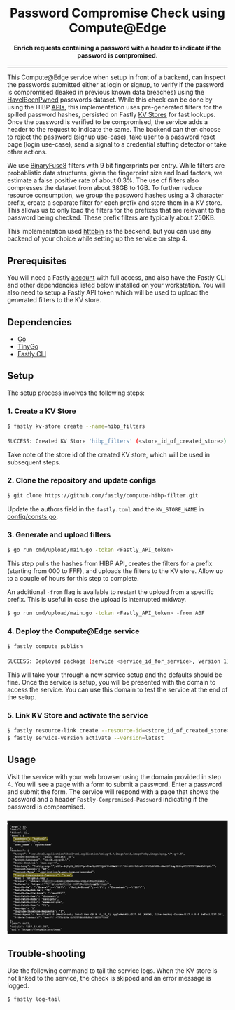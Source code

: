 <h1 align="center">
  <br> Password Compromise Check using Compute@Edge
</h1>

<h4 align="center">Enrich requests containing a password with a header to indicate if the password is compromised.</h4>

---
This Compute@Edge service when setup in front of a backend, can inspect the passwords submitted either at login or signup, to verify if the password is compromised (leaked in previous known data breaches) using the [HaveIBeenPwned](https://haveibeenpwned.com/Passwords) passwords dataset. While this check can be done by using the HIBP [APIs](https://haveibeenpwned.com/API/v3#PwnedPasswords), this implementation uses pre-generated filters for the spilled password hashes, persisted on Fastly [KV Stores](https://docs.fastly.com/en/guides/working-with-kv-stores) for fast lookups. Once the password is verified to be compromised, the service adds a header to the request to indicate the same. The backend can then choose to reject the password (signup use-case), take user to a password reset page (login use-case), send a signal to a credential stuffing detector or take other actions.

We use [BinaryFuse8](https://pkg.go.dev/github.com/FastFilter/xorfilter@v0.1.4) filters with 9 bit fingerprints per entry. While filters are probablistic data structures, given the fingerprint size and load factors, we estimate a false positive rate of about 0.3%. The use of filters also compresses the dataset from about 38GB to 1GB. To further reduce resource consumption, we group the password hashes using a 3 character prefix, create a separate filter for each prefix and store them in a KV store. This allows us to only load the filters for the prefixes that are relevant to the password being checked. These prefix filters are typically about 250KB.

This implementation used [httpbin](https://httpbin.org/) as the backend, but you can use any backend of your choice while setting up the service on step 4.

## Prerequisites

You will need a Fastly [account](https://www.fastly.com/signup/) with full access, and also have the Fastly CLI and other dependencies listed below installed on your workstation. You will also need to setup a Fastly API token which will be used to upload the generated filters to the KV store.

## Dependencies

* [Go](https://go.dev/doc/install)
* [TinyGo](https://tinygo.org/getting-started/install/)
* [Fastly CLI](https://developer.fastly.com/learning/tools/cli)

## Setup

The setup process involves the following steps:

### 1. Create a KV Store
```sh
$ fastly kv-store create --name=hibp_filters

SUCCESS: Created KV Store 'hibp_filters' (<store_id_of_created_store>)
```
Take note of the store id of the created KV store, which will be used in subsequent steps.
### 2. Clone the repository and update configs
```sh
$ git clone https://github.com/fastly/compute-hibp-filter.git
```
Update the authors field in the `fastly.toml` and the `KV_STORE_NAME` in [config/consts.go](config/consts.go).

### 3. Generate and upload filters
```sh
$ go run cmd/upload/main.go -token <Fastly_API_token> 
```
This step pulls the hashes from HIBP API, creates the filters for a prefix (starting from 000 to FFF), and uploads the filters to the KV store. Allow up to a couple of hours for this step to complete.

An additional `-from` flag is available to restart the upload from a specific prefix. This is useful in case the upload is interrupted midway.
```sh
$ go run cmd/upload/main.go -token <Fastly_API_token> -from A0F
```

### 4. Deploy the Compute@Edge service
```sh
$ fastly compute publish

SUCCESS: Deployed package (service <service_id_for_service>, version 1)
```
This will take your through a new service setup and the defaults should be fine. Once the service is setup, you will be presented with the domain to access the service. You can use this domain to test the service at the end of the setup.

### 5. Link KV Store and activate the service
```sh
$ fastly resource-link create --resource-id=<store_id_of_created_store> --version=latest --autoclone
$ fastly service-version activate --version=latest
```

## Usage

Visit the service with your web browser using the domain provided in step 4. You will see a page with a form to submit a password. Enter a password and submit the form. The service will respond with a page that shows the password and a header `Fastly-Compromised-Password` indicating if the password is compromised. 

<h3 align="center">
  <img src="static/sample.png" alt="Sample with Fastly-Compromised-Password header" width="700px" />
</h3>

## Trouble-shooting
Use the following command to tail the service logs. When the KV store is not linked to the service, the check is skipped and an error message is logged.
```sh
$ fastly log-tail
```